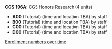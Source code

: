 **CGS 196A**: CGS Honors Research (4 units)

- **A00** (Tutorial) (time and location TBA) by staff
- **B00** (Tutorial) (time and location TBA) by staff
- **C00** (Tutorial) (time and location TBA) by staff
- **D00** (Tutorial) (time and location TBA) by staff

[Enrollment numbers over time](./CGS196A.tsv)
